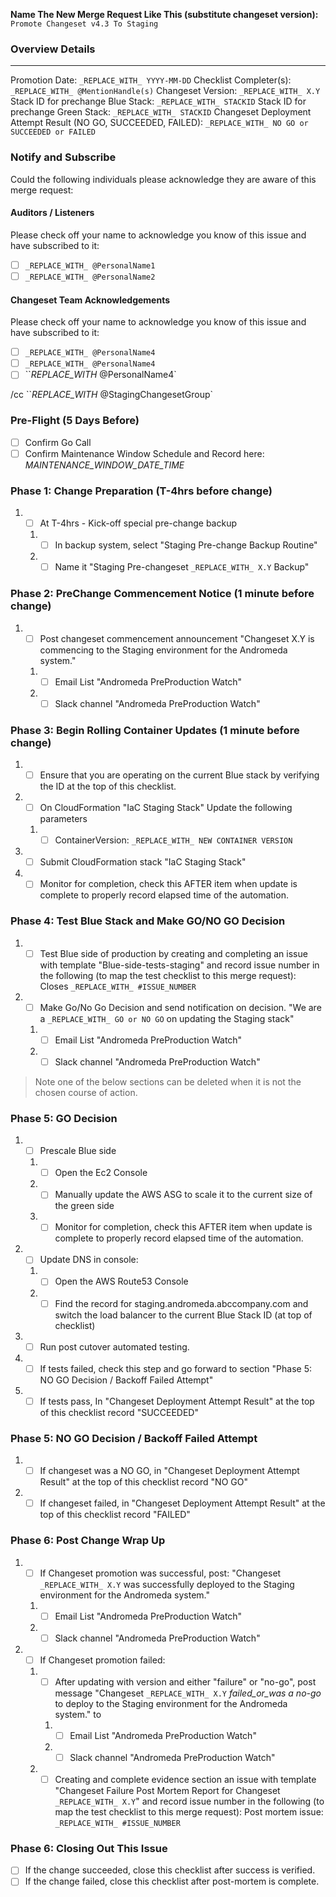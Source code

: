
**Name The New Merge Request Like This (substitute changeset version):** `Promote Changeset v4.3 To Staging`

### Overview Details
_______
Promotion Date: `_REPLACE_WITH_ YYYY-MM-DD`
Checklist Completer(s): `_REPLACE_WITH_ @MentionHandle(s)`
Changeset Version: `_REPLACE_WITH_ X.Y`
Stack ID for prechange Blue Stack: `_REPLACE_WITH_ STACKID`
Stack ID for prechange Green Stack: `_REPLACE_WITH_ STACKID`
Changeset Deployment Attempt Result (NO GO, SUCCEEDED, FAILED): `_REPLACE_WITH_ NO GO or SUCCEEDED or FAILED`

### Notify and Subscribe
Could the following individuals please acknowledge they are aware of this merge request:

#### Auditors / Listeners
Please check off your name to acknowledge you know of this issue and have subscribed to it:
* [ ] `_REPLACE_WITH_ @PersonalName1`
* [ ] `_REPLACE_WITH_ @PersonalName2`

#### Changeset Team Acknowledgements
Please check off your name to acknowledge you know of this issue and have subscribed to it:
* [ ] `_REPLACE_WITH_ @PersonalName4`
* [ ] `_REPLACE_WITH_ @PersonalName4`
* [ ] ``_REPLACE_WITH_ @PersonalName4`

/cc ``_REPLACE_WITH_ @StagingChangesetGroup`


### Pre-Flight (5 Days Before)
* [ ] Confirm Go Call
* [ ] Confirm Maintenance Window Schedule and Record here: _MAINTENANCE_WINDOW_DATE_TIME_

### Phase 1: Change Preparation (T-4hrs before change)
1. * [ ] At T-4hrs - Kick-off special pre-change backup
    1. * [ ] In backup system, select "Staging Pre-change Backup Routine"
    2. * [ ] Name it "Staging Pre-changeset `_REPLACE_WITH_ X.Y` Backup"

### Phase 2: PreChange Commencement Notice (1 minute before change)
1. * [ ] Post changeset commencement announcement
   "Changeset X.Y is commencing to the Staging environment for the Andromeda system."
   1. * [ ] Email List "Andromeda PreProduction Watch"
   2. * [ ] Slack channel "Andromeda PreProduction Watch"

### Phase 3: Begin Rolling Container Updates (1 minute before change)
1. * [ ] Ensure that you are operating on the current Blue stack by verifying the ID at the top of this checklist.
2. * [ ] On CloudFormation "IaC Staging Stack" Update the following parameters
   1. * [ ] ContainerVersion: `_REPLACE_WITH_ NEW CONTAINER VERSION`
3. * [ ] Submit CloudFormation stack "IaC Staging Stack"
4. * [ ] Monitor for completion, check this AFTER item when update is complete to properly record elapsed time of the automation.

### Phase 4: Test Blue Stack and Make GO/NO GO Decision
1. * [ ] Test Blue side of production by creating and completing an issue with template "Blue-side-tests-staging" and record issue number in the following (to map the test checklist to this merge request):
Closes `_REPLACE_WITH_ #ISSUE_NUMBER`
2. * [ ] Make Go/No Go Decision and send notification on decision.
   "We are a `_REPLACE_WITH_ GO or NO GO` on updating the Staging stack"
   1. * [ ] Email List "Andromeda PreProduction Watch"
   2. * [ ] Slack channel "Andromeda PreProduction Watch"

> Note one of the below sections can be deleted when it is not the chosen course of action.

### Phase 5: GO Decision
1. * [ ] Prescale Blue side
   1. * [ ] Open the Ec2 Console
   2. * [ ] Manually update the AWS ASG to scale it to the current size of the green side
   3. * [ ] Monitor for completion, check this AFTER item when update is complete to properly record elapsed time of the automation.
2. * [ ] Update DNS in console:
   1. * [ ] Open the AWS Route53 Console
   2. * [ ] Find the record for staging.andromeda.abccompany.com and switch the load balancer to the current Blue Stack ID (at top of checklist)
3. * [ ] Run post cutover automated testing.
4. * [ ] If tests failed, check this step and go forward to section "Phase 5: NO GO Decision / Backoff Failed Attempt"
5. * [ ] If tests pass, In "Changeset Deployment Attempt Result" at the top of this checklist record "SUCCEEDED"

### Phase 5: NO GO Decision / Backoff Failed Attempt
1. * [ ] If changeset was a NO GO, in "Changeset Deployment Attempt Result" at the top of this checklist record "NO GO"
2. * [ ] If changeset failed, in "Changeset Deployment Attempt Result" at the top of this checklist record "FAILED"

### Phase 6: Post Change Wrap Up
1. * [ ] If Changeset promotion was successful, post:
   "Changeset `_REPLACE_WITH_ X.Y` was successfully deployed to the Staging environment for the Andromeda system."
   1. * [ ] Email List "Andromeda PreProduction Watch"
   2. * [ ] Slack channel "Andromeda PreProduction Watch"
2. * [ ] If Changeset promotion failed:
   1. * [ ] After updating with version and either "failure" or "no-go", post message "Changeset `_REPLACE_WITH_ X.Y` _failed_or_was a no-go_ to deploy to the Staging environment for the Andromeda system." to
      1. * [ ] Email List "Andromeda PreProduction Watch"
      2. * [ ] Slack channel "Andromeda PreProduction Watch"
   2. * [ ] Creating and complete evidence section an issue with template "Changeset Failure Post Mortem Report for Changeset `_REPLACE_WITH_ X.Y`" and record issue number in the following (to map the test checklist to this merge request):
   Post mortem issue: `_REPLACE_WITH_ #ISSUE_NUMBER`

### Phase 6: Closing Out This Issue
* [ ] If the change succeeded, close this checklist after success is verified.
* [ ] If the change failed, close this checklist after post-mortem is complete.